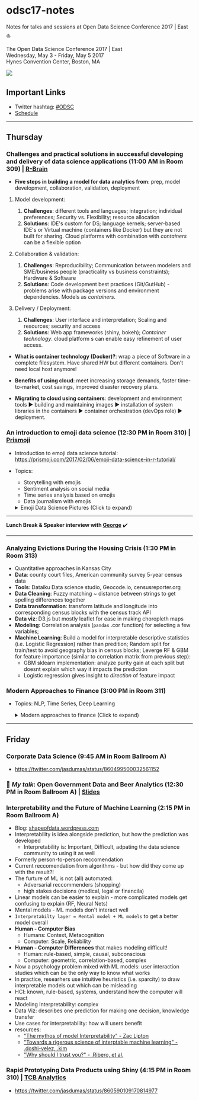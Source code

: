 # odsc17-notes
Notes for talks and sessions at Open Data Science Conference 2017 | East  :sailboat:

The Open Data Science Conference 2017 | East      
Wednesday, May 3 - Friday, May 5 2017       
Hynes Convention Center, Boston, MA        

![](http://insidebigdata.com/wp-content/uploads/2016/04/ODSC_logo.png)

## Important Links

- Twitter hashtag: [#ODSC](https://twitter.com/search?q=%23ODSC&src=tyah)
- [Schedule](https://www.odsc.com/boston/schedule) 

----

## Thursday

### Challenges and practical solutions in successful developing and delivery of data science applications (11:00 AM in Room 309) | [R-Brain](https://r-brain.io/en/)

- **Five steps in building a model for data analytics from**:
prep, model development, collaboration, validation, deployment

1. Model development:

    1. **Challenges**: different tools and languages; integration; individual preferences; Security vs. Flexibility; resource allocation
    2. **Solutions**: IDE's custom for DS; language kernels; server-based IDE's or Virtual machine (containers like Docker) but they are not built for sharing. Cloud platforms with combination with _containers_ can be a flexible option

2. Collaboration & validation:

    1. **Challenges**: Reproducibility; Communication between modelers and SME/business people (practicality vs business constraints); Hardware & Software
    2. **Solutions**: Code development best practices (Git/GutHub) - problems arise with package versions and environment dependencies. Models as _containers_.

3. Delivery / Deployment:

    1. **Challenges**: User interface and interpretation; Scaling and resources; security and access
    2. **Solutions**: Web app frameworks (shiny, bokeh); _Container technology_. cloud platform s can enable easy refinement of user access.

- **What is container technology (Docker)?**: wrap a piece of Software in a complete filesystem. Have shared HW but different containers. Don't need local host anymore!

- **Benefits of using cloud**: meet increasing storage demands, faster time-to-market, cost savings, improved disaster recovery plans.

- **Migrating to cloud using containers**: development and environment tools :arrow_forward: building and maintaining images :arrow_forward: installation of system libraries in the containers :arrow_forward: container orchestration (devOps role) :arrow_forward: deployment.

### An introduction to emoji data science (12:30 PM in Room 310) | [Prismoji](https://prismoji.com/)

- Introduction to emoji data science tutorial: https://prismoji.com/2017/02/06/emoji-data-science-in-r-tutorial/
- Topics: 
  - Storytelling with emojis
  - Sentiment analysis on social media 
  - Time series analysis based on emojis
  - Data journalism with emojis
  
  <details>
  <summary>Emoji Data Science Pictures (Click to expand)</summary>
  <img src="https://github.com/jasdumas/odsc17-notes/blob/master/brexit.jpg">
    <img src="https://github.com/jasdumas/odsc17-notes/blob/master/election.jpg">
    <img src="https://github.com/jasdumas/odsc17-notes/blob/master/emoji-word-cloud.jpg">
    <img src="https://github.com/jasdumas/odsc17-notes/blob/master/tswift-kanye.jpg">
</details>
  
  
---

**Lunch Break & Speaker interview with [George](george@odsc.com)** :heavy_check_mark:

---

### Analyzing Evictions During the Housing Crisis (1:30 PM in Room 313)

- Quantitative approaches in Kansas City
- **Data**: county court files, American community survey 5-year census data
- **Tools**: Dataiku Data science studio, Geocode.io, censusreporter.org
- **Data Cleaning**: Fuzzy matching ~ distance between strings to get spelling differences together
- **Data transformation**: transform latitude and longitude into corresponding census blocks with the census track API
- **Data viz**: D3.js but mostly leaflet for ease in making choropleth maps
- **Modeling**: Correlation analysis (`pandas` .cor function) for selecting a few variables; 
- **Machine Learning**: Build a model for interpretable descriptive statistics (i.e. Logistic Regression) rather than predition; Random split for train/test to avoid geography bias in census blocks; Leverge RF & GBM for feature importance (similar to correlation matrix from previous step):
   - GBM sklearn implementation: analyze purity gain at each split but doesnt explain which way it impacts the prediction
   - Logistic regression gives insight to _direction_ of feature impact


### Modern Approaches to Finance (3:00 PM in Room 311)

- Topics: NLP, Time Series, Deep Learning

  <details>
  <summary>Modern approaches to finance (Click to expand)</summary>
  <img src="https://github.com/jasdumas/odsc17-notes/blob/master/burger-king.jpg">
  <img src="https://github.com/jasdumas/odsc17-notes/blob/master/nlp-entity.jpg">
  <img src="ts-power-spectrograph.jpg">
</details>


---


## Friday

### Corporate Data Science (9:45 AM in Room Ballroom A)

- https://twitter.com/jasdumas/status/860499500032561152

### :beers: _My talk_: Open Government Data and Beer Analytics (12:30 PM in Room Ballroom A) | [Slides](https://jasdumas.github.io/talks/odsc-boston/odsc-open-gov-beer.html#(1))


### Interpretability and the Future of Machine Learning (2:15 PM in Room Ballroom A)

- Blog: [shapeofdata.wordpress.com](https://shapeofdata.wordpress.com/)
- Interpretability is idea alongside prediction, but how the prediction was developed 
  - Interpretability is: Important, Difficult, adpating the data science community to using it as well
- Formerly person-to-person reccomendation
- Current reccomendation from algorithms - but how did they come up with the result?!
- The furture of ML is not (all) automated: 
  - Adversarial reccommenders (shopping)
  - high stakes decisions (medical, legal or financila)
- Linear models can be easier to explain - more complicated models get confusing to explain (RF, Neural Nets)
- Mental models - ML models don't interact well 
- `Interpretabilty layer = Mental model + ML models` to get a better model overall
- **Human - Computer Bias**
  - Humans: Context, Metacognition
  - Computer: Scale, Reliability
- **Human - Computer Differences** that makes modeling difficult!
  - Human: rule-based, simple, causal, subconscious
  - Computer: geometric, correlation-based, complex
- Now a psychology problem mixed with ML models: user interaction studies which can be the only way to know what works
- In practice, researhers use intuitive heuristics (i.e. sparcity) to draw interpretable models out which can be misleading
- HCI: known, rule-based, systems, understand how the computer will react
- Modeling Interpretability: complex
- Data Viz: describes one prediction for making one decision, knowledge transfer
- Use cases for interpretability: how will users benefit
- resources: 
  - ["The mythos of model Interpretability" - Zac Lipton](https://arxiv.org/pdf/1606.03490.pdf)
  - ["Towards a rigerous science of interptable machine learning" - .doshi-velez, .kim](https://arxiv.org/pdf/1702.08608.pdf)
  - ["Why should I trust you?" - .Ribero, et al.](https://arxiv.org/pdf/1602.04938.pdf)

### Rapid Prototyping Data Products using Shiny (4:15 PM in Room 310) | [TCB Analytics](http://tcbanalytics.com/)

- https://twitter.com/jasdumas/status/860590109170814977
